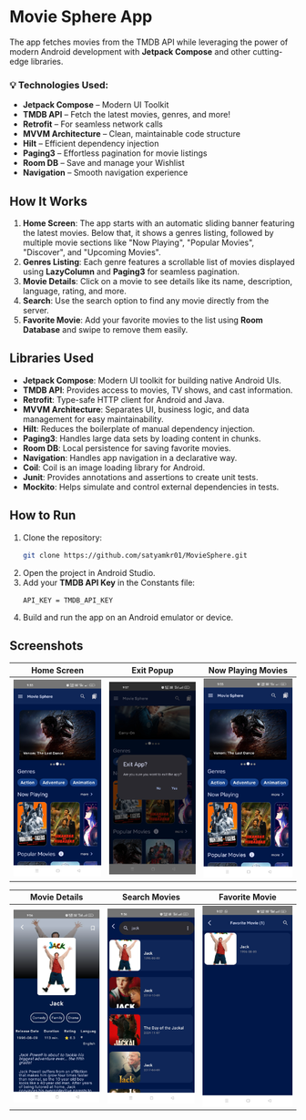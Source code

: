 # Movie Sphere App
The app fetches movies from the TMDB API while leveraging the power of modern Android development with **Jetpack Compose** and other cutting-edge libraries.

### 💡 **Technologies Used:**
- **Jetpack Compose** – Modern UI Toolkit
- **TMDB API** – Fetch the latest movies, genres, and more!
- **Retrofit** – For seamless network calls
- **MVVM Architecture** – Clean, maintainable code structure
- **Hilt** – Efficient dependency injection
- **Paging3** – Effortless pagination for movie listings
- **Room DB** – Save and manage your Wishlist
- **Navigation** – Smooth navigation experience

## How It Works
1. **Home Screen**: The app starts with an automatic sliding banner featuring the latest movies. Below that, it shows a genres listing, followed by multiple movie sections like "Now Playing", "Popular Movies", "Discover", and "Upcoming Movies".
2. **Genres Listing**: Each genre features a scrollable list of movies displayed using **LazyColumn** and **Paging3** for seamless pagination.
3. **Movie Details**: Click on a movie to see details like its name, description, language, rating, and more.
4. **Search**: Use the search option to find any movie directly from the server.
5. **Favorite Movie**: Add your favorite movies to the list using **Room Database** and swipe to remove them easily.

## Libraries Used
- **Jetpack Compose**: Modern UI toolkit for building native Android UIs.
- **TMDB API**: Provides access to movies, TV shows, and cast information.
- **Retrofit**: Type-safe HTTP client for Android and Java.
- **MVVM Architecture**: Separates UI, business logic, and data management for easy maintainability.
- **Hilt**: Reduces the boilerplate of manual dependency injection.
- **Paging3**: Handles large data sets by loading content in chunks.
- **Room DB**: Local persistence for saving favorite movies.
- **Navigation**: Handles app navigation in a declarative way.
- **Coil**: Coil is an image loading library for Android.
- **Junit**: Provides annotations and assertions to create unit tests.
- **Mockito**: Helps simulate and control external dependencies in tests.

## How to Run
1. Clone the repository:
   ```bash
   git clone https://github.com/satyamkr01/MovieSphere.git
   ```
2. Open the project in Android Studio.
3. Add your **TMDB API Key** in the Constants file:
   ```properties
   API_KEY = TMDB_API_KEY
   ```
4. Build and run the app on an Android emulator or device.

## Screenshots
| Home Screen                         | Exit Popup                      | Now Playing Movies |
|-------------------------------------|---------------------------------| --- |
| ![Screenshot 1](home_dashboard.jpg) | ![Screenshot 2](exit_popup.jpg) | ![Screenshot 3](home_dashboard.jpg) |

| Movie Details                      | Search Movies                     | Favorite Movie                      |
|------------------------------------|-----------------------------------|-------------------------------------|
| ![Screenshot 4](movie_details.jpg) | ![Screenshot 5](search_movie.jpg) | ![Screenshot 6](favorite_movie.jpg) |


